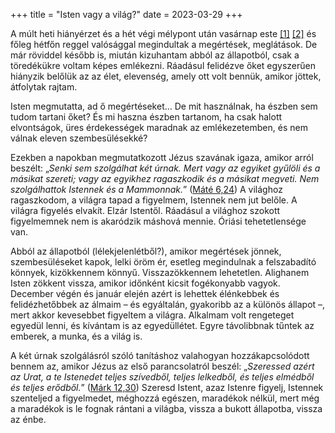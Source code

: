 +++
title = "Isten vagy a világ?"
date = 2023-03-29
+++

[1]: @/folyok-vissza-a-hiabavalosagba.md "Folyok vissza a hiábavalóságba"
[2]: @/kinek-a-kezeben.md "Kinek a kezében?"

A múlt heti hiányérzet
és a hét végi mélypont után
vasárnap este [\[1\]][1] [\[2\]][2] és főleg hétfőn reggel
valósággal megindultak a megértések, meglátások.
De már röviddel később is,
miután kizuhantam abból az állapotból,
csak a töredékükre voltam képes emlékezni.
Ráadásul felidézve őket
egyszerűen hiányzik belőlük az az élet, elevenség,
amely ott volt bennük,
amikor jöttek,
átfolytak rajtam.

Isten megmutatta, ad ő megértéseket…
De mit használnak,
ha észben sem tudom tartani őket?
És mi haszna észben tartanom,
ha csak halott elvontságok,
üres érdekességek maradnak az emlékezetemben,
és nem válnak eleven szembesülésekké?

Ezekben a napokban
megmutatkozott Jézus szavának igaza,
amikor arról beszélt:
„<i>Senki sem szolgálhat két úrnak.
Mert vagy az egyiket gyűlöli és a másikat szereti;
vagy az egyikhez ragaszkodik és a másikat megveti.
Nem szolgálhattok Istennek és a Mammonnak.</i>”
([Máté 6,24](https://mek.oszk.hu/00100/00161/html/uj/mat/chap006.html#para_24))
A világhoz ragaszkodom,
a világra tapad a figyelmem,
Istennek nem jut belőle.
A világra figyelés elvakít.
Elzár Istentől.
Ráadásul a világhoz szokott figyelmemnek
nem is akaródzik máshová mennie.
Óriási tehetetlensége van.

Abból az állapotból (lélekjelenlétből?),
amikor megértések jönnek,
szembesüléseket kapok,
lelki öröm ér,
esetleg megindulnak a felszabadító könnyek,
kizökkennem könnyű.
Visszazökkennem lehetetlen.
Alighanem Isten zökkent vissza,
amikor időnként kicsit fogékonyabb vagyok.
December végén és január elején
azért is lehettek élénkebbek és felidézhetőbbek az álmaim
– és egyáltalán, gyakoribb az a különös állapot –,
mert akkor kevesebbet figyeltem a világra.
Alkalmam volt rengeteget egyedül lenni,
és kívántam is az egyedüllétet.
Egyre távolibbnak tűntek az emberek,
a munka,
és a világ is.

A két úrnak szolgálásról szóló tanításhoz
valahogyan hozzákapcsolódott bennem az,
amikor Jézus az első parancsolatról beszél:
„<i>Szeressed azért az Urat,
a te Istenedet teljes szívedből,
teljes lelkedből,
és teljes elmédből és teljes erődből.</i>”
([Márk 12,30](https://mek.oszk.hu/00100/00161/html/uj/mark/chap012.html#para_30))
Szeresd Istent, azaz Istenre figyelj,
Istennek szenteljed a figyelmedet,
méghozzá egészen, maradékok nélkül,
mert még a maradékok is le fognak rántani a világba,
vissza a bukott állapotba,
vissza az énbe.
